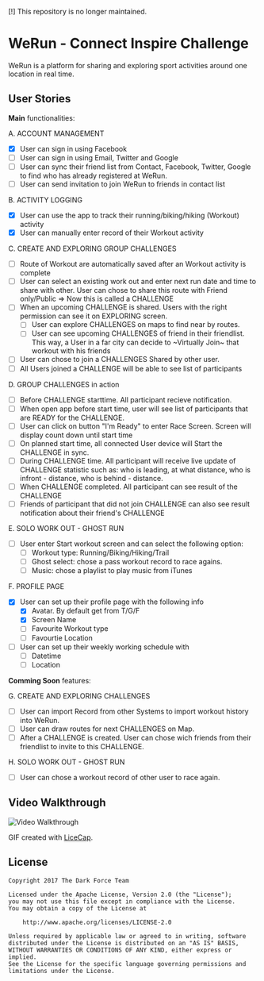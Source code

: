 [!] This repository is no longer maintained.

# WeRun - Connect Inspire Challenge

WeRun is a platform for sharing and exploring sport activities around one location in real time.

## User Stories

**Main** functionalities:

A. ACCOUNT MANAGEMENT
- [x] User can sign in using Facebook
- [ ] User can sign in using Email, Twitter and Google
- [ ] User can sync their friend list from Contact, Facebook, Twitter, Google to find who has already registered at WeRun.
- [ ] User can send invitation to join WeRun to friends in contact list

B. ACTIVITY LOGGING
- [x] User can use the app to track their running/biking/hiking (Workout) activity
- [x] User can manually enter record of their Workout activity

C. CREATE AND EXPLORING GROUP CHALLENGES
- [ ] Route of Workout are automatically saved after an Workout activity is complete
- [ ] User can select an existing work out and enter next run date and time to share with other. User can chose to share this route with Friend only/Public => Now this is called a CHALLENGE
- [ ] When an upcoming CHALLENGE is shared. Users with the right permission can see it on EXPLORING screen.
    - [ ] User can explore CHALLENGES on maps to find near by routes.
    - [ ] User can see upcoming CHALLENGES of friend in their friendlist. This way, a User in a far city can decide to ~Virtually Join~ that workout with his friends 
- [ ] User can chose to join a CHALLENGES Shared by other user.
- [ ] All Users joined a CHALLENGE will be able to see list of participants

D. GROUP CHALLENGES in action
- [ ] Before CHALLENGE starttime. All participant recieve notification.
- [ ] When open app before start time, user will see list of participants that are READY for the CHALLENGE.
- [ ] User can click on button "I'm Ready" to enter Race Screen. Screen will display count down until start time
- [ ] On planned start time, all connected User device will Start the CHALLENGE in sync.
- [ ] During CHALLENGE time. All participant will receive live update of CHALLENGE statistic such as: who is leading, at what distance, who is infront - distance, who is behind - distance.
- [ ] When CHALLENGE completed. All participant can see result of the CHALLENGE
- [ ] Friends of participant that did not join CHALLENGE can also see result notification about their friend's CHALLENGE

E. SOLO WORK OUT - GHOST RUN
- [ ] User enter Start workout screen and can select the following option:
    - [ ] Workout type: Running/Biking/Hiking/Trail
    - [ ] Ghost select: chose a pass workout record to race agains.
    - [ ] Music: chose a playlist to play music from iTunes

F. PROFILE PAGE
- [x] User can set up their profile page with the following info
    - [x] Avatar. By default get from T/G/F
    - [x] Screen Name
    - [ ] Favourite Workout type
    - [ ] Favourtie Location
- [ ] User can set up their weekly working schedule with
    - [ ] Datetime
    - [ ] Location

**Comming Soon** features:

G. CREATE AND EXPLORING CHALLENGES
- [ ] User can import Record from other Systems to import workout history into WeRun.
- [ ] User can draw routes for next CHALLENGES on Map.
- [ ] After a CHALLENGE is created. User can chose wich friends from their friendlist to invite to this CHALLENGE.

H. SOLO WORK OUT - GHOST RUN
- [ ] User can chose a workout record of other user to race again.

## Video Walkthrough

<img src='https://i.imgur.com/EWSptFQ.gif' title='Video Walkthrough' width='' alt='Video Walkthrough' />

GIF created with [LiceCap](http://www.cockos.com/licecap/).

## License

    Copyright 2017 The Dark Force Team

    Licensed under the Apache License, Version 2.0 (the "License");
    you may not use this file except in compliance with the License.
    You may obtain a copy of the License at

        http://www.apache.org/licenses/LICENSE-2.0

    Unless required by applicable law or agreed to in writing, software
    distributed under the License is distributed on an "AS IS" BASIS,
    WITHOUT WARRANTIES OR CONDITIONS OF ANY KIND, either express or implied.
    See the License for the specific language governing permissions and
    limitations under the License.

